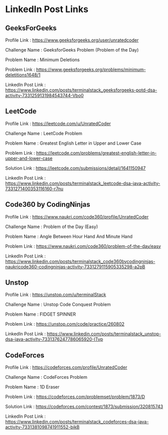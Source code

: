 # LinkedIn Post Links

## GeeksForGeeks

Profile Link : https://www.geeksforgeeks.org/user/unratedcoder

Challenge Name : GeeksforGeeks Problem (Problem of the Day)

Problem Name : Minimum Deletions

Problem Link : https://www.geeksforgeeks.org/problems/minimum-deletitions1648/1

LinkedIn Post Link : https://www.linkedin.com/posts/terminalstack_geeksforgeeks-potd-dsa-activity-7331259131984543744-Vbo0

## LeetCode

Profile Link : https://leetcode.com/u/UnratedCoder

Challenge Name : LeetCode Problem

Problem Name : Greatest English Letter in Upper and Lower Case

Problem Link : https://leetcode.com/problems/greatest-english-letter-in-upper-and-lower-case

Solution Link : https://leetcode.com/submissions/detail/1641150947

LinkedIn Post Link : https://www.linkedin.com/posts/terminalstack_leetcode-dsa-java-activity-7331271400353116160-r7nu

## Code360 by CodingNinjas

Profile Link : https://www.naukri.com/code360/profile/UnratedCoder

Challenge Name : Problem of the Day (Easy)

Problem Name : Angle Between Hour Hand And Minute Hand

Problem Link : https://www.naukri.com/code360/problem-of-the-day/easy

LinkedIn Post Link : https://www.linkedin.com/posts/terminalstack_code360bycodingninjas-naukricode360-codingninjas-activity-7331279115905335298-a2pB

## Unstop

Profile Link : https://unstop.com/u/terminalStack

Challenge Name : Unstop Code Conquest Problem

Problem Name : FIDGET SPINNER

Problem Link : https://unstop.com/code/practice/260802

LinkedIn Post Link : https://www.linkedin.com/posts/terminalstack_unstop-dsa-java-activity-7331376247786065920-ITvp

## CodeForces

Profile Link : https://codeforces.com/profile/UnratedCoder

Challenge Name : CodeForces Problem

Problem Name : 1D Eraser

Problem Link : https://codeforces.com/problemset/problem/1873/D

Solution Link : https://codeforces.com/contest/1873/submission/320815743

LinkedIn Post Link : https://www.linkedin.com/posts/terminalstack_codeforces-dsa-java-activity-7331381098741911552-bikB
